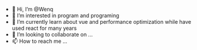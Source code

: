 - 👋 Hi, I’m @Wenq
- 👀 I’m interested in program and programing
- 🌱 I’m currently learn about vue  and performance optimization while have used react for many years
- 💞️ I’m looking to collaborate on ...
- 📫 How to reach me ...

<!---
Wenq/Wenq is a ✨ special ✨ repository because its `README.md` (this file) appears on your GitHub profile.
You can click the Preview link to take a look at your changes.
--->
